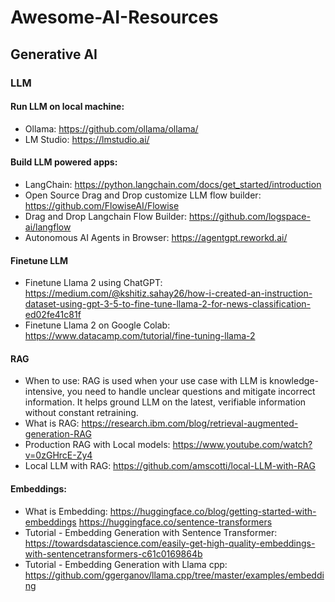 
# Awesome-AI-Resources

## Generative AI

### LLM

#### Run LLM on local machine:
  - Ollama: https://github.com/ollama/ollama/
  - LM Studio: https://lmstudio.ai/

#### Build LLM powered apps:
- LangChain: https://python.langchain.com/docs/get_started/introduction
- Open Source Drag and Drop customize LLM flow builder: https://github.com/FlowiseAI/Flowise
- Drag and Drop Langchain Flow Builder: https://github.com/logspace-ai/langflow
- Autonomous AI Agents in Browser: https://agentgpt.reworkd.ai/


#### Finetune LLM
- Finetune Llama 2 using ChatGPT: https://medium.com/@kshitiz.sahay26/how-i-created-an-instruction-dataset-using-gpt-3-5-to-fine-tune-llama-2-for-news-classification-ed02fe41c81f
- Finetune Llama 2 on Google Colab: https://www.datacamp.com/tutorial/fine-tuning-llama-2


#### RAG
- When to use: RAG is used when your use case with LLM is knowledge-intensive, you need to handle unclear questions and mitigate incorrect information. It helps ground LLM on the latest, verifiable information without constant retraining.
- What is RAG: https://research.ibm.com/blog/retrieval-augmented-generation-RAG
- Production RAG with Local models: https://www.youtube.com/watch?v=0zGHrcE-Zy4
- Local LLM with RAG: https://github.com/amscotti/local-LLM-with-RAG


#### Embeddings:
- What is Embedding: https://huggingface.co/blog/getting-started-with-embeddings
https://huggingface.co/sentence-transformers
- Tutorial - Embedding Generation with Sentence Transformer: https://towardsdatascience.com/easily-get-high-quality-embeddings-with-sentencetransformers-c61c0169864b
- Tutorial - Embedding Generation with Llama cpp: https://github.com/ggerganov/llama.cpp/tree/master/examples/embedding
